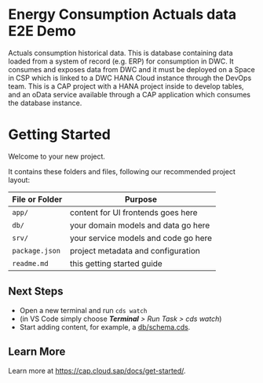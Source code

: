 # Energy Consumption Actuals data E2E Demo 
Actuals consumption historical data.
This is database containing data loaded from a system of record (e.g. ERP) for consumption in DWC.
It consumes and exposes data from DWC and it must be deployed on a Space in CSP which is linked to a DWC HANA Cloud instance through the DevOps team.
This is a CAP project with a HANA project inside to develop tables, and an oData service available through a CAP application which consumes the database instance.

# Getting Started

Welcome to your new project.

It contains these folders and files, following our recommended project layout:

File or Folder | Purpose
---------|----------
`app/` | content for UI frontends goes here
`db/` | your domain models and data go here
`srv/` | your service models and code go here
`package.json` | project metadata and configuration
`readme.md` | this getting started guide


## Next Steps

- Open a new terminal and run `cds watch` 
- (in VS Code simply choose _**Terminal** > Run Task > cds watch_)
- Start adding content, for example, a [db/schema.cds](db/schema.cds).


## Learn More

Learn more at https://cap.cloud.sap/docs/get-started/.